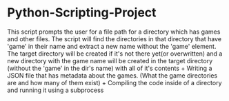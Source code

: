 # Python-Scripting-Project

This script prompts the user for a file path for a directory which has games and other files.
The script will find the directories in that directory that have 'game' in their name and extract a new name without the 'game' element.
The target directory will be created if it's not there yet(or overwritten) and a new directory with the game name will be created in the
target directory (without the 'game' in the dir's name) with all of it's contents
+
Writing a JSON file that has metadata about the games. (What the game directories are and how many of them exist)
+
Compiling the code inside of a directory and running it using a subprocess